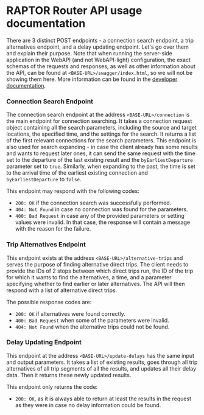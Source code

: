 # RAPTOR Router API usage documentation

There are 3 distinct POST endpoints - a connection search endpoint, a trip alternatives endpoint, and a delay updating endpoint. Let's go over them and explain their purpose. Note that when running the server-side application in the WebAPI (and not WebAPI-light) configuration, the exact schemas of the requests and responses, as well as other information about the API, can be found at `<BASE-URL>/swagger/index.html`, so we will not be showing them here. More information can be found in the [developer documentation](dev_docs.md).

### Connection Search Endpoint

The connection search endpoint at the address `<BASE-URL>/connection` is the main endpoint for connection searching. It takes a connection request object containing all the search parameters, including the source and target locations, the specified time, and the settings for the search. It returns a list of the first relevant connections for the search parameters. This endpoint is also used for search expanding - in case the client already has some results and wants to request later ones, it can send the same request with the time set to the departure of the last existing result and the `byEarliestDeparture` parameter set to `true`. Similarly, when expanding to the past, the time is set to the arrival time of the earliest existing connection and `byEarliestDeparture` to `false`.

This endpoint may respond with the following codes:

- `200: OK` if the connection search was successfully performed.
- `404: Not Found` in case no connection was found for the parameters.
- `400: Bad Request` in case any of the provided parameters or setting values were invalid. In that case, the response will contain a message with the reason for the failure.

### Trip Alternatives Endpoint

This endpoint exists at the address `<BASE-URL>/alternative-trips` and serves the purpose of finding alternative direct trips. The client needs to provide the IDs of 2 stops between which direct trips run, the ID of the trip for which it wants to find the alternatives, a time, and a parameter specifying whether to find earlier or later alternatives. The API will then respond with a list of alternative direct trips. 

The possible response codes are:

- `200: OK` if alternatives were found correctly.
- `400: Bad Request` when some of the parameters were invalid.
- `404: Not Found` when the alternative trips could not be found.

### Delay Updating Endpoint

This endpoint at the address `<BASE-URL>/update-delays` has the same input and output parameters. It takes a list of existing results, goes through all trip alternatives of all trip segments of all the results, and updates all their delay data. Then it returns these newly updated results.

This endpoint only returns the code:

- `200: OK`, as it is always able to return at least the results in the request as they were in case no delay information could be found.